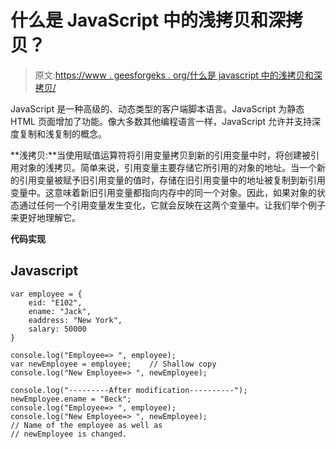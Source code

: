# 什么是 JavaScript 中的浅拷贝和深拷贝？

> 原文:[https://www . geesforgeks . org/什么是 javascript 中的浅拷贝和深拷贝/](https://www.geeksforgeeks.org/what-is-shallow-copy-and-deep-copy-in-javascript/)

JavaScript 是一种高级的、动态类型的客户端脚本语言。JavaScript 为静态 HTML 页面增加了功能。像大多数其他编程语言一样，JavaScript 允许并支持深度复制和浅复制的概念。

**浅拷贝:**当使用赋值运算符将引用变量拷贝到新的引用变量中时，将创建被引用对象的浅拷贝。简单来说，引用变量主要存储它所引用的对象的地址。当一个新的引用变量被赋予旧引用变量的值时，存储在旧引用变量中的地址被复制到新引用变量中。这意味着新旧引用变量都指向内存中的同一个对象。因此，如果对象的状态通过任何一个引用变量发生变化，它就会反映在这两个变量中。让我们举个例子来更好地理解它。

**代码实现**

## Javascript

```
var employee = {
    eid: "E102",
    ename: "Jack",
    eaddress: "New York",
    salary: 50000
}

console.log("Employee=> ", employee);
var newEmployee = employee;    // Shallow copy
console.log("New Employee=> ", newEmployee);

console.log("---------After modification----------");
newEmployee.ename = "Beck";
console.log("Employee=> ", employee);
console.log("New Employee=> ", newEmployee);
// Name of the employee as well as 
// newEmployee is changed.
```